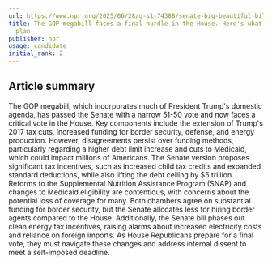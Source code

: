 ```yaml
---
url: https://www.npr.org/2025/06/28/g-s1-74388/senate-big-beautiful-bill
title: The GOP megabill faces a final hurdle in the House. Here's what's inside the
  plan
publisher: npr
usage: candidate
initial_rank: 2
---
```

## Article summary
The GOP megabill, which incorporates much of President Trump's domestic agenda, has passed the Senate with a narrow 51-50 vote and now faces a critical vote in the House. Key components include the extension of Trump's 2017 tax cuts, increased funding for border security, defense, and energy production. However, disagreements persist over funding methods, particularly regarding a higher debt limit increase and cuts to Medicaid, which could impact millions of Americans. The Senate version proposes significant tax incentives, such as increased child tax credits and expanded standard deductions, while also lifting the debt ceiling by $5 trillion. Reforms to the Supplemental Nutrition Assistance Program (SNAP) and changes to Medicaid eligibility are contentious, with concerns about the potential loss of coverage for many. Both chambers agree on substantial funding for border security, but the Senate allocates less for hiring border agents compared to the House. Additionally, the Senate bill phases out clean energy tax incentives, raising alarms about increased electricity costs and reliance on foreign imports. As House Republicans prepare for a final vote, they must navigate these changes and address internal dissent to meet a self-imposed deadline.
